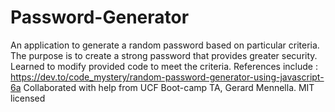 # Password-Generator
An application to generate a random password based on particular criteria. 
The purpose is to create a strong password that provides greater security.
Learned to modify provided code to meet the criteria.
References include : https://dev.to/code_mystery/random-password-generator-using-javascript-6a
Collaborated with help from UCF Boot-camp TA, Gerard Mennella.
MIT licensed